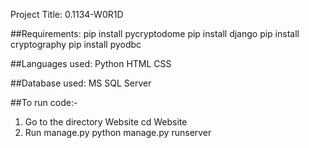 Project Title: 0.1134-W0R1D

##Requirements:
pip install pycryptodome
pip install django
pip install cryptography
pip install pyodbc

##Languages used:
Python
HTML
CSS

##Database used: 
MS SQL Server

##To run code:-
1) Go to the directory Website
cd Website
2) Run manage.py 
python manage.py runserver
